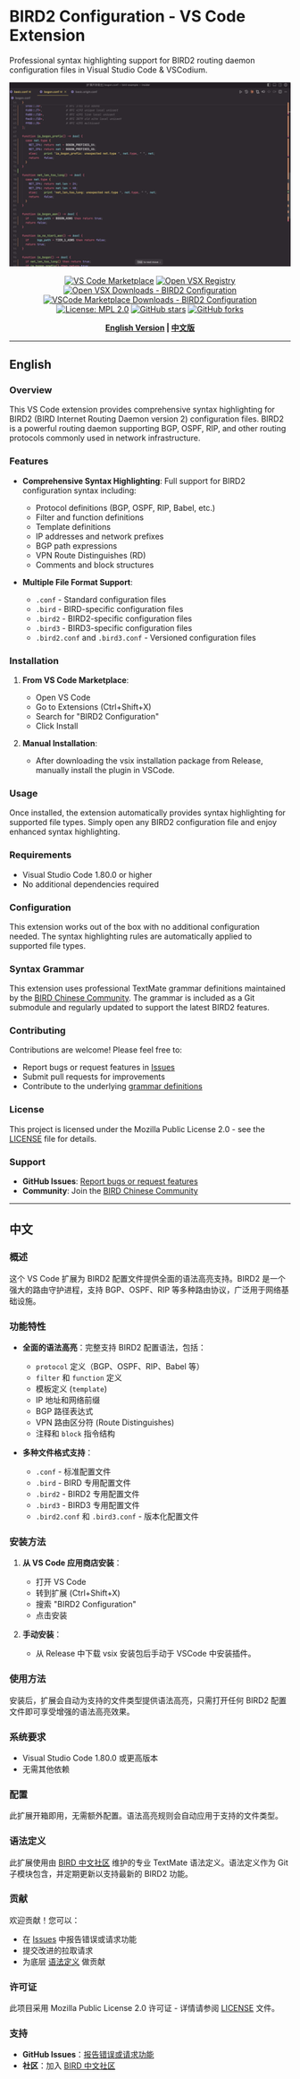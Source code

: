 # BIRD2 Configuration - VS Code Extension

Professional syntax highlighting support for BIRD2 routing daemon configuration files in Visual Studio Code & VSCodium.

<div align="center">

![BIRD2 Configuration - VS Code Extension Preview](/assets/preview.jpg)

[![VS Code Marketplace](https://img.shields.io/badge/VS%20Code%20Marketplace-Install-blue?logo=visual-studio-code)](https://marketplace.visualstudio.com/items?itemName=BIRDCC.vscode-bird2-conf) [![Open VSX Registry](https://img.shields.io/badge/Open%20VSX%20Registry-Install-blue?logo=eclipseide)](https://open-vsx.org/extension/BIRDCC/vscode-bird2-conf)
[![Open VSX Downloads - BIRD2 Configuration](https://img.shields.io/open-vsx/dt/BIRDCC/vscode-bird2-conf?style=flat&label=Open-VSX%20Downloads)](https://open-vsx.org/extension/BIRDCC/vscode-bird2-conf) [![VSCode Marketplace Downloads - BIRD2 Configuration](https://img.shields.io/visual-studio-marketplace/d/BIRDCC.vscode-bird2-conf?style=flat&label=VSCode%20Marketplace%20Downloads)](https://marketplace.visualstudio.com/items?itemName=BIRDCC.vscode-bird2-conf)
[![License: MPL 2.0](https://img.shields.io/badge/License-MPL%202.0-brightgreen.svg)](https://opensource.org/licenses/MPL-2.0) [![GitHub stars](https://img.shields.io/github/stars/bird-chinese-community/vscode-bird2?style=flat&label=GitHub%20Stars)](https://github.com/bird-chinese-community/vscode-bird2/stargazers) [![GitHub forks](https://img.shields.io/github/forks/bird-chinese-community/vscode-bird2?style=flat&label=GitHub%20Forks)](https://github.com/bird-chinese-community/vscode-bird2/network)


**[English Version](#english) | [中文版](#中文)**

</div>

---

## English

### Overview

This VS Code extension provides comprehensive syntax highlighting for BIRD2 (BIRD Internet Routing Daemon version 2) configuration files. BIRD2 is a powerful routing daemon supporting BGP, OSPF, RIP, and other routing protocols commonly used in network infrastructure.

### Features

- **Comprehensive Syntax Highlighting**: Full support for BIRD2 configuration syntax including:

  - Protocol definitions (BGP, OSPF, RIP, Babel, etc.)
  - Filter and function definitions
  - Template definitions
  - IP addresses and network prefixes
  - BGP path expressions
  - VPN Route Distinguishes (RD)
  - Comments and block structures

- **Multiple File Format Support**:

  - `.conf` - Standard configuration files
  - `.bird` - BIRD-specific configuration files
  - `.bird2` - BIRD2-specific configuration files
  - `.bird3` - BIRD3-specific configuration files
  - `.bird2.conf` and `.bird3.conf` - Versioned configuration files

### Installation

1. **From VS Code Marketplace**:

   - Open VS Code
   - Go to Extensions (Ctrl+Shift+X)
   - Search for "BIRD2 Configuration"
   - Click Install

2. **Manual Installation**:
   - After downloading the vsix installation package from Release, manually install the plugin in VSCode.

### Usage

Once installed, the extension automatically provides syntax highlighting for supported file types. Simply open any BIRD2 configuration file and enjoy enhanced syntax highlighting.

### Requirements

- Visual Studio Code 1.80.0 or higher
- No additional dependencies required

### Configuration

This extension works out of the box with no additional configuration needed. The syntax highlighting rules are automatically applied to supported file types.

### Syntax Grammar

This extension uses professional TextMate grammar definitions maintained by the [BIRD Chinese Community](https://github.com/bird-chinese-community/BIRD-tm-language-grammar). The grammar is included as a Git submodule and regularly updated to support the latest BIRD2 features.

### Contributing

Contributions are welcome! Please feel free to:

- Report bugs or request features in [Issues](https://github.com/bird-chinese-community/vscode-bird2-conf/issues)
- Submit pull requests for improvements
- Contribute to the underlying [grammar definitions](https://github.com/bird-chinese-community/BIRD-tm-language-grammar)

### License

This project is licensed under the Mozilla Public License 2.0 - see the [LICENSE](LICENSE) file for details.

### Support

- **GitHub Issues**: [Report bugs or request features](https://github.com/bird-chinese-community/vscode-bird2-conf/issues)
- **Community**: Join the [BIRD Chinese Community](https://github.com/bird-chinese-community)

---

## 中文

### 概述

这个 VS Code 扩展为 BIRD2 配置文件提供全面的语法高亮支持。BIRD2 是一个强大的路由守护进程，支持 BGP、OSPF、RIP 等多种路由协议，广泛用于网络基础设施。

### 功能特性

- **全面的语法高亮**：完整支持 BIRD2 配置语法，包括：

  - `protocol` 定义（BGP、OSPF、RIP、Babel 等）
  - `filter` 和 `function` 定义
  - 模板定义 (`template`)
  - IP 地址和网络前缀
  - BGP 路径表达式
  - VPN 路由区分符 (Route Distinguishes)
  - 注释和 `block` 指令结构

- **多种文件格式支持**：

  - `.conf` - 标准配置文件
  - `.bird` - BIRD 专用配置文件
  - `.bird2` - BIRD2 专用配置文件
  - `.bird3` - BIRD3 专用配置文件
  - `.bird2.conf` 和 `.bird3.conf` - 版本化配置文件

### 安装方法

1. **从 VS Code 应用商店安装**：

   - 打开 VS Code
   - 转到扩展 (Ctrl+Shift+X)
   - 搜索 "BIRD2 Configuration"
   - 点击安装

2. **手动安装**：
   - 从 Release 中下载 vsix 安装包后手动于 VSCode 中安装插件。

### 使用方法

安装后，扩展会自动为支持的文件类型提供语法高亮，只需打开任何 BIRD2 配置文件即可享受增强的语法高亮效果。

### 系统要求

- Visual Studio Code 1.80.0 或更高版本
- 无需其他依赖

### 配置

此扩展开箱即用，无需额外配置。语法高亮规则会自动应用于支持的文件类型。

### 语法定义

此扩展使用由 [BIRD 中文社区](https://github.com/bird-chinese-community/BIRD-tm-language-grammar) 维护的专业 TextMate 语法定义。语法定义作为 Git 子模块包含，并定期更新以支持最新的 BIRD2 功能。

### 贡献

欢迎贡献！您可以：

- 在 [Issues](https://github.com/bird-chinese-community/vscode-bird2-conf/issues) 中报告错误或请求功能
- 提交改进的拉取请求
- 为底层 [语法定义](https://github.com/bird-chinese-community/BIRD-tm-language-grammar) 做贡献

### 许可证

此项目采用 Mozilla Public License 2.0 许可证 - 详情请参阅 [LICENSE](LICENSE) 文件。

### 支持

- **GitHub Issues**：[报告错误或请求功能](https://github.com/bird-chinese-community/vscode-bird2-conf/issues)
- **社区**：加入 [BIRD 中文社区](https://github.com/bird-chinese-community)
